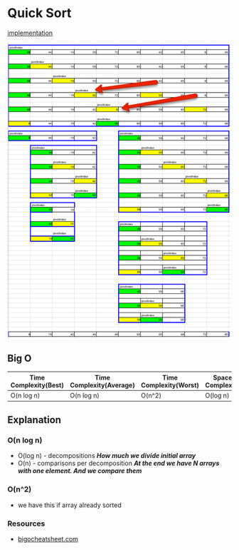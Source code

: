 # Quick Sort
[implementation](./index.js)

![Quick_sort](../../../assets/img/quickSort.png)

## Big O

| Time Complexity(Best) | Time Complexity(Average) | Time Complexity(Worst) | Space Complexity |
| ------------- | ------------- | ------------- | ------------- |
| O(n log n)    | O(n log n)    | O(n^2)    | O(log n)          |

## Explanation 
### O(n log n)
* O(log n) - decompositions ***How much we divide initial array***
* O(n) - comparisons per decomposition ***At the end we have N arrays with one element. And we compare them***
### O(n^2)
* we have this if array already sorted


### Resources
* [bigocheatsheet.com](http://bigocheatsheet.com/)
